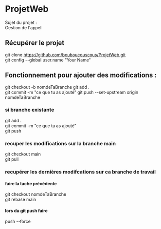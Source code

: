 # ProjetWeb
Sujet du projet :  
Gestion de l'appel  
## Récupérer le projet
git clone https://github.com/bouboucouscous/ProjetWeb.git  
git config --global user.name "Your Name"  
  
## Fonctionnement pour ajouter des modifications :  
git checkout -b nomdeTaBranche
git add .  
git commit -m "ce que tu as ajouté"
git push --set-upstream origin nomdeTaBranche

### si branche existante
git add .  
git commit -m "ce que tu as ajouté"  
git push  

### recuper les modifications sur la branche main
git checkout main  
git pull  

### recupérer les dernières modifcations sur ca branche de travail
#### faire la tache précédente
git checkout nomdeTaBranche  
git rebase main  
#### lors du git push faire
push --force  
